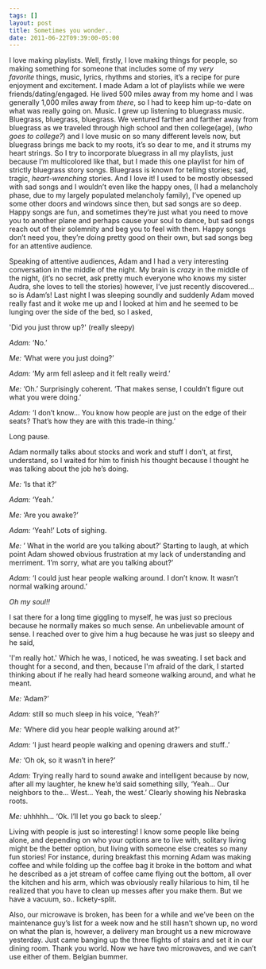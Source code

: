 ```yaml
---
tags: []
layout: post
title: Sometimes you wonder..
date: 2011-06-22T09:39:00-05:00
---
```


I love making playlists. Well, firstly, I love making things for people, so making something for someone that includes some of my *very favorite* things, music, lyrics, rhythms and stories, it’s a recipe for pure enjoyment and excitement. I made Adam a lot of playlists while we were friends/dating/engaged. He lived 500 miles away from my home and I was generally 1,000 miles away from *there*, so I had to keep him up-to-date on what was really going on. Music. I grew up listening to bluegrass music. Bluegrass, bluegrass, bluegrass. We ventured farther and farther away from bluegrass as we traveled through high school and then college(age), (*who goes to college?*) and I love music on so many different levels now, but bluegrass brings me back to my roots, it’s so dear to me, and it strums my heart strings. So I try to incorporate bluegrass in all my playlists, just because I’m multicolored like that, but I made this one playlist for him of strictly bluegrass story songs. Bluegrass is known for telling stories; sad, tragic, *heart-wrenching* stories. And I love it! I used to be mostly obsessed with sad songs and I wouldn’t even like the happy ones, (I had a melancholy phase, due to my largely populated melancholy family), I’ve opened up some other doors and windows since then, but sad songs are so deep. Happy songs are fun, and sometimes they’re just what you need to move you to another plane and perhaps cause your soul to dance, but sad songs reach out of their solemnity and beg you to feel with them. Happy songs don’t need you, they’re doing pretty good on their own, but sad songs beg for an attentive audience. 

Speaking of attentive audiences, Adam and I had a very interesting conversation in the middle of the night. My brain is *crazy* in the middle of the night, (it’s no secret, ask pretty much everyone who knows my sister Audra, she loves to tell the stories) however, I’ve just recently discovered… so is Adam’s! Last night I was sleeping soundly and suddenly Adam moved really fast and it woke me up and I looked at him and he seemed to be lunging over the side of the bed, so I asked, 

'Did you just throw up?' (really sleepy)

*Adam:* ‘No.’

*Me:* ‘What were you just doing?’

*Adam:* ‘My arm fell asleep and it felt really weird.’

*Me:* ‘Oh.’ Surprisingly coherent. ‘That makes sense, I couldn’t figure out what you were doing.’

*Adam:* ‘I don’t know… You know how people are just on the edge of their seats? That’s how they are with this trade-in thing.’

Long pause.

Adam normally talks about stocks and work and stuff I don’t, at first, understand, so I waited for him to finish his thought because I thought he was talking about the job he’s doing. 

*Me:* ‘Is that it?’ 

*Adam:* ‘Yeah.’

*Me:* ‘Are you awake?’

*Adam:* ‘Yeah!’ Lots of sighing.

*Me:* ’ What in the world are you talking about?’ Starting to laugh, at which point Adam showed obvious frustration at my lack of understanding and merriment. ‘I’m sorry, what are you talking about?’

*Adam:* ‘I could just hear people walking around. I don’t know. It wasn’t normal walking around.’

*Oh my soul!!*

I sat there for a long time giggling to myself, he was just so precious because he normally makes so much sense. An unbelievable amount of sense. I reached over to give him a hug because he was just so sleepy and he said,

'I'm really hot.' Which he was, I noticed, he was sweating. I set back and thought for a second, and then, because I'm afraid of the dark, I started thinking about if he really had heard someone walking around, and what he meant.

*Me:* ‘Adam?’

*Adam:* still so much sleep in his voice, ‘Yeah?’

*Me:* ‘Where did you hear people walking around at?’

*Adam:* ‘I just heard people walking and opening drawers and stuff..’

*Me:* ‘Oh ok, so it wasn’t in here?’

*Adam:* Trying really hard to sound awake and intelligent because by now, after all my laughter, he knew he’d said something silly, ‘Yeah… Our neighbors to the… West… Yeah, the west.’ Clearly showing his Nebraska roots.

*Me:* uhhhhh… ‘Ok. I’ll let you go back to sleep.’

Living with people is just so interesting! I know some people like being alone, and depending on who your options are to live with, solitary living might be the better option, but living with someone else creates so many fun stories! For instance, during breakfast this morning Adam was making coffee and while folding up the coffee bag it broke in the bottom and what he described as a jet stream of coffee came flying out the bottom, all over the kitchen and his arm, which was obviously really hilarious to him, til he realized that you have to clean up messes after you make them. But we have a vacuum, so.. lickety-split.

Also, our microwave is broken, has been for a while and we’ve been on the maintenance guy’s list for a week now and he still hasn’t shown up, no word on what the plan is, however, a delivery man brought us a new microwave yesterday. Just came banging up the three flights of stairs and set it in our dining room. Thank you world. Now we have two microwaves, and we can’t use either of them. Belgian bummer.
